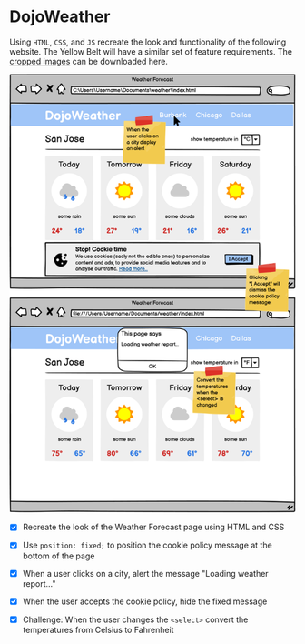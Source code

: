 # DojoWeather

Using `HTML`, `CSS`, and `JS` recreate the look and functionality of the following website. The Yellow Belt will have a similar set of feature requirements. The [cropped images](https://s3.amazonaws.com/General_V88/boomyeah2015/codingdojo/curriculum/content/chapter/assets.zip) can be downloaded here.

![](dojoweather.png)


- [x] Recreate the look of the Weather Forecast page using HTML and CSS

- [x] Use `position: fixed;` to position the cookie policy message at the bottom of the page

- [x] When a user clicks on a city, alert the message "Loading weather report..."

- [x] When the user accepts the cookie policy, hide the fixed message

- [x] Challenge: When the user changes the `<select>` convert the temperatures from Celsius to Fahrenheit
